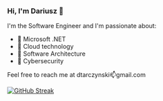 ### Hi, I'm Dariusz 👋

I'm the Software Engineer and I'm passionate about:
- 🔭 Microsoft .NET
- 🔭 Cloud technology
- 🔭 Software Architecture
- 🔭 Cybersecurity

Feel free to reach me at dtarczynski📫gmail.com

[![GitHub Streak](https://streak-stats.demolab.com/?user=dtarczynski)](https://git.io/streak-stats)

<!--
**dtarczynski/dtarczynski** is a ✨ _special_ ✨ repository because its `README.md` (this file) appears on your GitHub profile.

Here are some ideas to get you started:

- 🔭 I’m currently working on ...
- 🌱 I’m currently learning ...
- 👯 I’m looking to collaborate on ...
- 🤔 I’m looking for help with ...
- 💬 Ask me about ...
- 📫 How to reach me: ...
- 😄 Pronouns: ...
- ⚡ Fun fact: ...
-->
